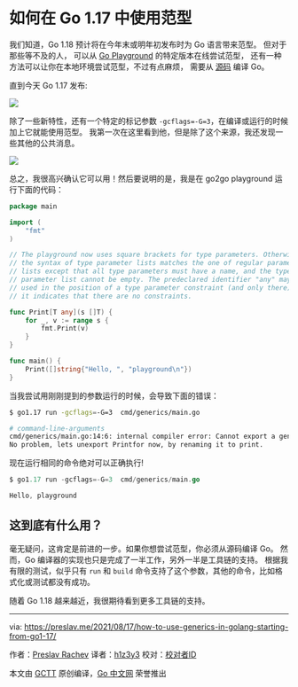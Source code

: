 # 如何在 Go 1.17 中使用范型

我们知道，Go 1.18 预计将在今年末或明年初发布时为 Go 语言带来范型。
但对于那些等不及的人， 可以从 [Go Playground](https://go2goplay.golang.org/) 的特定版本在线尝试范型，
还有一种方法可以让你在本地环境尝试范型，不过有点麻烦，
需要从 [源码](https://go.googlesource.com/go/+/refs/heads/dev.go2go/README.go2go.md) 编译 Go。

直到今天 Go 1.17 发布:

![](https://raw.githubusercontent.com/studygolang/gctt-images2/master/20210817-How-to-Use-Generic-in-Go-From-1.17/tweet-01.png)

除了一些新特性，还有一个特定的标记参数 `-gcflags=-G=3`，在编译或运行的时候加上它就能使用范型。
我第一次在这里看到他，但是除了这个来源，我还发现一些其他的公共消息。

![](https://raw.githubusercontent.com/studygolang/gctt-images2/master/20210817-How-to-Use-Generic-in-Go-From-1.17/tweet-02.png)

总之，我很高兴确认它可以用！然后要说明的是，我是在 go2go playground 运行下面的代码：

```go
package main

import (
    "fmt"
)

// The playground now uses square brackets for type parameters. Otherwise,
// the syntax of type parameter lists matches the one of regular parameter
// lists except that all type parameters must have a name, and the type
// parameter list cannot be empty. The predeclared identifier "any" may be
// used in the position of a type parameter constraint (and only there);
// it indicates that there are no constraints.

func Print[T any](s []T) {
    for _, v := range s {
        fmt.Print(v)
    }
}

func main() {
    Print([]string{"Hello, ", "playground\n"})
}
```

当我尝试用刚刚提到的参数运行的时候，会导致下面的错误：

```bash
$ go1.17 run -gcflags=-G=3  cmd/generics/main.go

# command-line-arguments
cmd/generics/main.go:14:6: internal compiler error: Cannot export a generic function (yet): Print
No problem, lets unexport Printfor now, by renaming it to print.
```

现在运行相同的命令绝对可以正确执行!

```go
$ go1.17 run -gcflags=-G=3  cmd/generics/main.go

Hello, playground
```

## 这到底有什么用？

毫无疑问，这肯定是前进的一步。如果你想尝试范型，你必须从源码编译 Go。
然而，Go 编译器的实现也只是完成了一半工作，另外一半是工具链的支持。
根据我有限的测试，似乎只有 `run` 和 `build` 命令支持了这个参数，其他的命令，比如格式化或测试都没有成功。

随着 Go 1.18 越来越近，我很期待看到更多工具链的支持。

---
via: https://preslav.me/2021/08/17/how-to-use-generics-in-golang-starting-from-go1-17/

作者：[Preslav Rachev](https://preslav.me/author/preslav/)
译者：[h1z3y3](https://www.h1z3y3.me)
校对：[校对者ID](https://github.com/校对者ID)

本文由 [GCTT](https://github.com/studygolang/GCTT) 原创编译，[Go 中文网](https://studygolang.com/) 荣誉推出